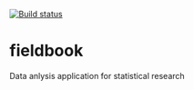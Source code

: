 [![Build status](https://ci.appveyor.com/api/projects/status/7x7cr66jq4pb83eu?svg=true)](https://ci.appveyor.com/project/omarbenites/fieldbook)




# fieldbook
Data anlysis application for statistical research
